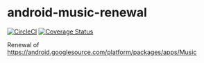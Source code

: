 # android-music-renewal
[![CircleCI](https://circleci.com/gh/amoseui/android-music-renewal/tree/master.svg?style=shield)](https://circleci.com/gh/amoseui/android-music-renewal/tree/master)
[![Coverage Status](https://coveralls.io/repos/amoseui/android-music-renewal/badge.svg?branch=master&service=github)](https://coveralls.io/github/amoseui/android-music-renewal?branch=master)  

Renewal of https://android.googlesource.com/platform/packages/apps/Music
